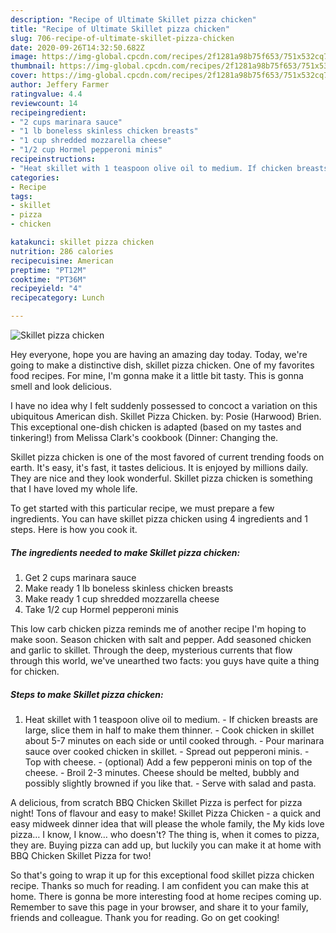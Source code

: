 ```yaml
---
description: "Recipe of Ultimate Skillet pizza chicken"
title: "Recipe of Ultimate Skillet pizza chicken"
slug: 706-recipe-of-ultimate-skillet-pizza-chicken
date: 2020-09-26T14:32:50.682Z
image: https://img-global.cpcdn.com/recipes/2f1281a98b75f653/751x532cq70/skillet-pizza-chicken-recipe-main-photo.jpg
thumbnail: https://img-global.cpcdn.com/recipes/2f1281a98b75f653/751x532cq70/skillet-pizza-chicken-recipe-main-photo.jpg
cover: https://img-global.cpcdn.com/recipes/2f1281a98b75f653/751x532cq70/skillet-pizza-chicken-recipe-main-photo.jpg
author: Jeffery Farmer
ratingvalue: 4.4
reviewcount: 14
recipeingredient:
- "2 cups marinara sauce"
- "1 lb boneless skinless chicken breasts"
- "1 cup shredded mozzarella cheese"
- "1/2 cup Hormel pepperoni minis"
recipeinstructions:
- "Heat skillet with 1 teaspoon olive oil to medium. If chicken breasts are large, slice them in half to make them thinner. Cook chicken in skillet about 5-7 minutes on each side or until cooked through. Pour marinara sauce over cooked chicken in skillet. Spread out pepperoni minis. Top with cheese. (optional) Add a few pepperoni minis on top of the cheese. Broil 2-3 minutes. Cheese should be melted, bubbly and possibly slightly browned if you like that. Serve with salad and pasta."
categories:
- Recipe
tags:
- skillet
- pizza
- chicken

katakunci: skillet pizza chicken 
nutrition: 286 calories
recipecuisine: American
preptime: "PT12M"
cooktime: "PT36M"
recipeyield: "4"
recipecategory: Lunch

---
```



![Skillet pizza chicken](https://img-global.cpcdn.com/recipes/2f1281a98b75f653/751x532cq70/skillet-pizza-chicken-recipe-main-photo.jpg)

Hey everyone, hope you are having an amazing day today. Today, we're going to make a distinctive dish, skillet pizza chicken. One of my favorites food recipes. For mine, I'm gonna make it a little bit tasty. This is gonna smell and look delicious.

I have no idea why I felt suddenly possessed to concoct a variation on this ubiquitous American dish. Skillet Pizza Chicken. by: Posie (Harwood) Brien. This exceptional one-dish chicken is adapted (based on my tastes and tinkering!) from Melissa Clark&#39;s cookbook (Dinner: Changing the.

Skillet pizza chicken is one of the most favored of current trending foods on earth. It's easy, it's fast, it tastes delicious. It is enjoyed by millions daily. They are nice and they look wonderful. Skillet pizza chicken is something that I have loved my whole life.


To get started with this particular recipe, we must prepare a few ingredients. You can have skillet pizza chicken using 4 ingredients and 1 steps. Here is how you cook it.

<!--inarticleads1-->

##### The ingredients needed to make Skillet pizza chicken:

1. Get 2 cups marinara sauce
1. Make ready 1 lb boneless skinless chicken breasts
1. Make ready 1 cup shredded mozzarella cheese
1. Take 1/2 cup Hormel pepperoni minis


This low carb chicken pizza reminds me of another recipe I&#39;m hoping to make soon. Season chicken with salt and pepper. Add seasoned chicken and garlic to skillet. Through the deep, mysterious currents that flow through this world, we&#39;ve unearthed two facts: you guys have quite a thing for chicken. 

<!--inarticleads2-->

##### Steps to make Skillet pizza chicken:

1. Heat skillet with 1 teaspoon olive oil to medium. - If chicken breasts are large, slice them in half to make them thinner. - Cook chicken in skillet about 5-7 minutes on each side or until cooked through. - Pour marinara sauce over cooked chicken in skillet. - Spread out pepperoni minis. - Top with cheese. - (optional) Add a few pepperoni minis on top of the cheese. - Broil 2-3 minutes. Cheese should be melted, bubbly and possibly slightly browned if you like that. - Serve with salad and pasta.


A delicious, from scratch BBQ Chicken Skillet Pizza is perfect for pizza night! Tons of flavour and easy to make! Skillet Pizza Chicken - a quick and easy midweek dinner idea that will please the whole family, the My kids love pizza… I know, I know… who doesn&#39;t? The thing is, when it comes to pizza, they are. Buying pizza can add up, but luckily you can make it at home with BBQ Chicken Skillet Pizza for two! 

So that's going to wrap it up for this exceptional food skillet pizza chicken recipe. Thanks so much for reading. I am confident you can make this at home. There is gonna be more interesting food at home recipes coming up. Remember to save this page in your browser, and share it to your family, friends and colleague. Thank you for reading. Go on get cooking!
